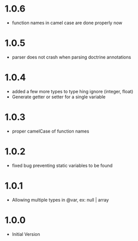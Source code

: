 1.0.6
=====
* function names in camel case are done properly now

1.0.5
=====
* parser does not crash when parsing doctrine annotations

1.0.4
=====
* added a few more types to type hing ignore (integer, float)
* Generate getter or setter for a single variable

1.0.3
=====
* proper camelCase of function names

1.0.2
=====
* fixed bug preventing static variables to be found

1.0.1
=====
* Allowing multiple types in @var, ex: null | array


1.0.0
=====
* Initial Version
